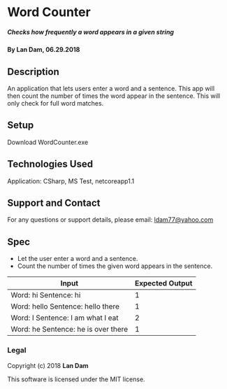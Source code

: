 # Word Counter

##### Checks how frequently a word appears in a given string

#### By Lan Dam, 06.29.2018

## Description

An application that lets users enter a word and a sentence.  This app will then count the number of times the word appear in the sentence.  This will only check for full word matches.


## Setup

Download WordCounter.exe

## Technologies Used

Application: CSharp, MS Test, netcoreapp1.1

## Support and Contact

For any questions or support details, please email:
ldam77@yahoo.com

## Spec

* Let the user enter a word and a sentence.
* Count the number of times the given word appears in the sentence.


| Input                                       | Expected Output   |
| ------------------------------------------- |------------------ |
| Word: hi  Sentence: hi                      | 1                 |
| Word: hello  Sentence: hello there          | 1                 |
| Word: I  Sentence: I am what I eat          | 2                 |
| Word: he  Sentence: he is over there        | 1                 |




### Legal

Copyright (c) 2018 **Lan Dam**

This software is licensed under the MIT license.
